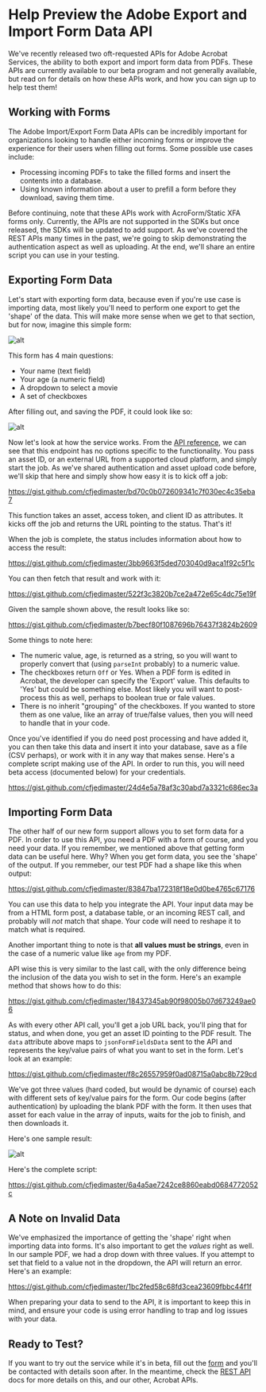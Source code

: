 # Help Preview the Adobe Export and Import Form Data API

We've recently released two oft-requested APIs for Adobe Acrobat Services, the ability to both export and import form data from PDFs. These APIs are currently available to our beta program and not generally available, but read on for details on how these APIs work, and how you can sign up to help test them!

## Working with Forms

The Adobe Import/Export Form Data APIs can be incredibly important for organizations looking to handle either incoming forms or improve the experience for their users when filling out forms. Some possible use cases include:

* Processing incoming PDFs to take the filled forms and insert the contents into a database.
* Using known information about a user to prefill a form before they download, saving them time.

Before continuing, note that these APIs work with AcroForm/Static XFA forms only. Currently, the APIs are not supported in the SDKs but once released, the SDKs will be updated to add support. As we've covered the REST APIs many times in the past, we're going to skip demonstrating the authentication aspect as well as uploading. At the end, we'll share an entire script you can use in your testing.


## Exporting Form Data

Let's start with exporting form data, because even if you're use case is importing data, most likely you'll need to perform one export to get the 'shape' of the data. This will make more sense when we get to that section, but for now, imagine this simple form:

![alt](./shot1.png)

This form has 4 main questions:

* Your name (text field)
* Your age (a numeric field)
* A dropdown to select a movie
* A set of checkboxes

After filling out, and saving the PDF, it could look like so:

![alt](./shot2.png)

Now let's look at how the service works. From the [API reference](https://developer.adobe.com/document-services/docs/apis/#tag/Export-PDF-Form-Data), we can see that this endpoint has no options specific to the functionality. You pass an asset ID, or an external URL from a supported cloud platform, and simply start the job. As we've shared authentication and asset upload code before, we'll skip that here and simply show how easy it is to kick off a job:

https://gist.github.com/cfjedimaster/bd70c0b072609341c7f030ec4c35eba7

This function takes an asset, access token, and client ID as attributes. It kicks off the job and returns the URL pointing to the status. That's it! 

When the job is complete, the status includes information about how to access the result:

https://gist.github.com/cfjedimaster/3bb9663f5ded703040d9aca1f92c5f1c

You can then fetch that result and work with it:

https://gist.github.com/cfjedimaster/522f3c3820b7ce2a472e65c4dc75e19f

Given the sample shown above, the result looks like so:

https://gist.github.com/cfjedimaster/b7becf80f1087696b76437f3824b2609

Some things to note here:

* The numeric value, age, is returned as a string, so you will want to properly convert that (using `parseInt` probably) to a numeric value.
* The checkboxes return `Off` or Yes. When a PDF form is edited in Acrobat, the developer can specify the 'Export' value. This defaults to 'Yes' but could be something else. Most likely you will want to post-process this as well, perhaps to boolean true or fale values. 
* There is no inherit "grouping" of the checkboxes. If you wanted to store them as one value, like an array of true/false values, then you will need to handle that in your code.

Once you've identified if you do need post processing and have added it, you can then take this data and insert it into your database, save as a file (CSV perhaps), or work with it in any way that makes sense. Here's a complete script making use of the API. In order to run this, you will need beta access (documented below) for your credentials.

https://gist.github.com/cfjedimaster/24d4e5a78af3c30abd7a3321c686ec3a
## Importing Form Data

The other half of our new form support allows you to set form data for a PDF. In order to use this API, you need a PDF with a form of course, and you need your data. If you remember, we mentioned above that getting form data can be useful here. Why? When you get form data, you see the 'shape' of the output. If you remmeber, our test PDF had a shape like this when output:

https://gist.github.com/cfjedimaster/83847ba172318f18e0d0be4765c67176

You can use this data to help you integrate the API. Your input data may be from a HTML form post, a database table, or an incoming REST call, and probably will *not* match that shape. Your code will need to reshape it to match what is required. 

Another important thing to note is that **all values must be strings**, even in the case of a numeric value like `age` from my PDF. 

API wise this is very similar to the last call, with the only difference being the inclusion of the data you wish to set in the form. Here's an example method that shows how to do this:

https://gist.github.com/cfjedimaster/18437345ab90f98005b07d673249ae06

As with every other API call, you'll get a job URL back, you'll ping that for status, and when done, you get an asset ID pointing to the PDF result. The `data` attribute above maps to `jsonFormFieldsData` sent to the API and represents the key/value pairs of what you want to set in the form. Let's look at an example:

https://gist.github.com/cfjedimaster/f8c26557959f0ad08715a0abc8b729cd

We've got three values (hard coded, but would be dynamic of course) each with different sets of key/value pairs for the form. Our code begins (after authentication) by uploading the blank PDF with the form. It then uses that asset for each value in the array of inputs, waits for the job to finish, and then downloads it. 

Here's one sample result:

![alt](./shot3.png)

Here's the complete script:

https://gist.github.com/cfjedimaster/6a4a5ae7242ce8860eabd0684772052c

## A Note on Invalid Data

We've emphasized the importance of getting the 'shape' right when importing data into forms. It's also important to get the *values* right as well. In our sample PDF, we had a drop down with three values. If you attempt to set that field to a value not in the dropdown, the API will return an error. Here's an example:

https://gist.github.com/cfjedimaster/1bc2fed58c68fd3cea23609fbbc44f1f

When preparing your data to send to the API, it is important to keep this in mind, and ensure your code is using error handling to trap and log issues with your data.

## Ready to Test?

If you want to try out the service while it's in beta, fill out the [form](https://developer.adobe.com/document-services/pricing/contact/sales/form-data-api/) and you'll be contacted with details soon after. In the meantime, check the [REST API](https://developer.adobe.com/document-services/docs/apis/) docs for more details on this, and our other, Acrobat APIs.

